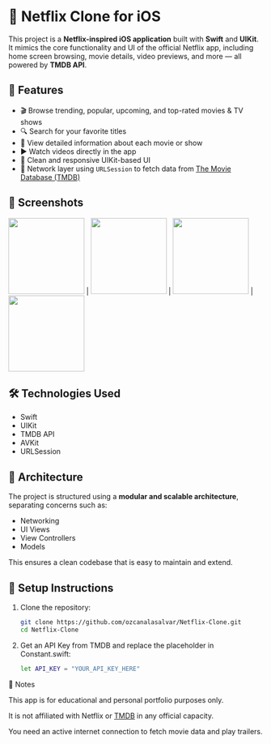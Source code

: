 # 📱 Netflix Clone for iOS

This project is a **Netflix-inspired iOS application** built with **Swift** and **UIKit**. It mimics the core functionality and UI of the official Netflix app, including home screen browsing, movie details, video previews, and more — all powered by **TMDB API**.

## 🚀 Features

- 🎬 Browse trending, popular, upcoming, and top-rated movies & TV shows
- 🔍 Search for your favorite titles
- 📝 View detailed information about each movie or show
- ▶️ Watch videos directly in the app
- 📱 Clean and responsive UIKit-based UI
- 📡 Network layer using `URLSession` to fetch data from [The Movie Database (TMDB)](https://www.themoviedb.org/)

## 📸 Screenshots

<img width="150" src="https://github.com/user-attachments/assets/0e3434b3-fb3f-424e-b14e-619e39a2d83f" /> | <img width="150"  src="https://github.com/user-attachments/assets/99ac7a8c-195b-45b8-af2b-de4a21c446fc" /> | <img width="150"  src="https://github.com/user-attachments/assets/a44d5631-5c73-49b8-bf76-1c3473bffae3" /> | <img width="150"  src="https://github.com/user-attachments/assets/94c8c22e-2f76-416d-9730-4df3505db475" />



## 🛠 Technologies Used

- Swift
- UIKit
- TMDB API
- AVKit
- URLSession

## 🧱 Architecture

The project is structured using a **modular and scalable architecture**, separating concerns such as:

- Networking
- UI Views
- View Controllers
- Models

This ensures a clean codebase that is easy to maintain and extend.

## 🔧 Setup Instructions

1. Clone the repository:

   ```bash
   git clone https://github.com/ozcanalasalvar/Netflix-Clone.git
   cd Netflix-Clone
   
2. Get an API Key from TMDB and replace the placeholder in Constant.swift:

   ```bash
   let API_KEY = "YOUR_API_KEY_HERE"

📌 Notes

This app is for educational and personal portfolio purposes only.

It is not affiliated with Netflix or [TMDB](https://www.themoviedb.org/) in any official capacity.

You need an active internet connection to fetch movie data and play trailers.
   
